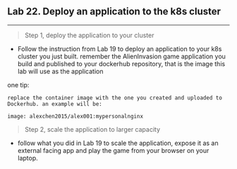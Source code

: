 ## Lab 22. Deploy an application to the k8s cluster
___

> Step 1, deploy the application to your cluster

* Follow the instruction from Lab 19 to deploy an application to your k8s cluster you just built. remember the AlienInvasion game application you build and published to your dockerhub repository, that is the image this lab will use as the application

one tip:

```
replace the container image with the one you created and uploaded to Dockerhub. an example will be:

image: alexchen2015/alex001:mypersonalnginx

```
> Step 2, scale the application to larger capacity

* follow what you did in Lab 19 to scale the application, expose it as an external facing app and play the game from your browser on your laptop.

